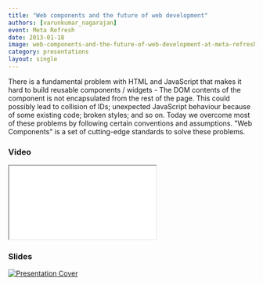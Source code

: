 ```yaml
---
title: "Web components and the future of web development"
authors: [varunkumar_nagarajan]
event: Meta Refresh
date: 2013-01-18
image: web-components-and-the-future-of-web-development-at-meta-refresh.jpg
category: presentations
layout: single
---
```


There is a fundamental problem with HTML and JavaScript that makes it hard to
build reusable components / widgets - The DOM contents of the component is not
encapsulated from the rest of the page. This could possibly lead to collision of
IDs; unexpected JavaScript behaviour because of some existing code; broken
styles; and so on. Today we overcome most of these problems by following certain
conventions and assumptions. "Web Components" is a set of cutting-edge standards
to solve these problems.

<!-- Excerpt -->

### Video

<div class="iframe-wrap">
    <iframe src="//www.youtube.com/embed/pb6DsPNdoXk" itemprop="video"></iframe>
</div>

### Slides

<a href="http://slides.varunkumar.me/webcomponents/">
    <img src="../../img/stories/web-components-and-the-future-of-web-development-at-meta-refresh-cover.jpg" alt="Presentation Cover">
</a>
